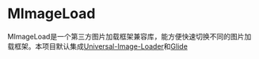 # MImageLoad
MImageLoad是一个第三方图片加载框架兼容库，能方便快速切换不同的图片加载框架。本项目默认集成[Universal-Image-Loader](https://github.com/nostra13/Android-Universal-Image-Loader)和[Glide](https://github.com/bumptech/glide)

